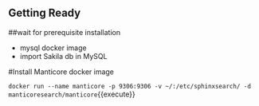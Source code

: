 ## Getting Ready

##wait for prerequisite installation

* mysql docker image
* import Sakila db in MySQL

#Install Manticore docker image

`docker run --name manticore -p 9306:9306 -v ~/:/etc/sphinxsearch/ -d manticoresearch/manticore`{{execute}}

